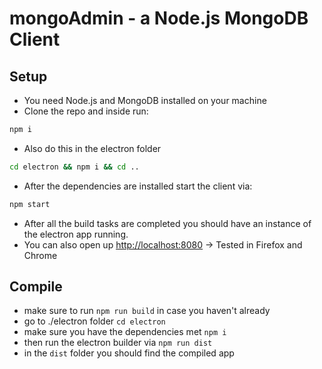 # mongoAdmin - a Node.js MongoDB Client

## Setup
- You need Node.js and MongoDB installed on your machine
- Clone the repo and inside run:
```sh
npm i
```
- Also do this in the electron folder
```sh
cd electron && npm i && cd ..
```
- After the dependencies are installed start the client via:
```sh
npm start
```
- After all the build tasks are completed you should have an instance of the electron app running.
- You can also open up <http://localhost:8080> -> Tested in Firefox and Chrome

## Compile
- make sure to run `npm run build` in case you haven't already
- go to ./electron folder `cd electron`
- make sure you have the dependencies met `npm i`
- then run the electron builder via `npm run dist`
- in the `dist` folder you should find the compiled app
